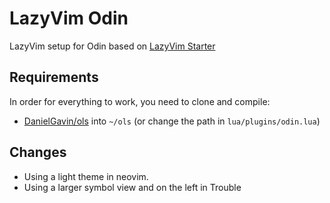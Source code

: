 # LazyVim Odin
LazyVim setup for Odin based on [LazyVim Starter](https://github.com/LazyVim/starter)

## Requirements
In order for everything to work, you need to clone and compile:
- [DanielGavin/ols](https://github.com/DanielGavin/ols) into `~/ols` (or change the path in `lua/plugins/odin.lua`)

## Changes
- Using a light theme in neovim.
- Using a larger symbol view and on the left in Trouble

